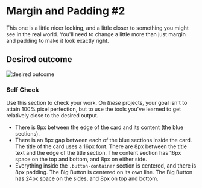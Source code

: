 # Margin and Padding #2

This one is a little nicer looking, and a little closer to something you might see in the real world. You'll need to change a little more than just margin and padding to make it look exactly right.

## Desired outcome
![desired outcome](./desired-outcome.png)

### Self Check
Use this section to check your work. On _these_ projects, your goal isn't to attain 100% pixel perfection, but to use the tools you've learned to get relatively close to the desired output.

- There is 8px between the edge of the card and its content (the blue sections).
- There is an 8px gap between each of the blue sections inside the card.
The title of the card uses a 16px font. 
There are 8px between the title text and the edge of the title section.
The content section has 16px space on the top and bottom, and 8px on either side.
- Everything inside the `.button-container` section is centered, and there is 8px padding.
The Big Button is centered on its own line.
The Big Button has 24px space on the sides, and 8px on top and bottom.
